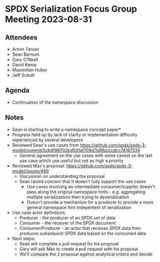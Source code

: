 # SPDX Serialization Focus Group Meeting 2023-08-31

## Attendees
* Armin Tanzer
* Sean Barnum
* Gary O’Neall
* David Kemp
* Maximilian Huber
* Jeff Schutt

## Agenda
* Continuation of the namespace discussion

## Notes
* Sean is starting to write a namespace concept paper* 
* Progress held up by lack of clarity or implementation difficulty experienced by several developers
* Reviewed Sean's use cases from https://github.com/spdx/spdx-3-model/commit/5cb4f99702bd531af709d7b8fbcccdcc74167535 
  * General agreement on the use cases with some caveat on the last use case which use useful but not as high a priority
* Reviewed Max's proposal: https://github.com/spdx/spdx-3-model/issues/489
  * Discussion on understanding the proposal
  * Sean raised concern that it doesn't fully support the use cases
    * Use cases involving an intermediate consumer/supplier doesn't pass along the original namespace hints - e.g. aggregating multiple serializations then trying to deserialization
    * Doesn't provide a mechanism for a producer to provide a more general namespace hint indepentent of serialization
* Use case actor definitions
  * Producer - the producer of an SPDX set of data
  * Consumer - the receiver of the SPDX document
  * Consumer/Producer - an actor that recieves SPDX data then produces subsequent SPDX data based on the consumed data
* Next steps:
    * Sean will complete a pull request for his proposal
    * Gary will ask Max to create a pull request with his proposal
    * We'll compare the 2 proposal against analytical critera and decide
